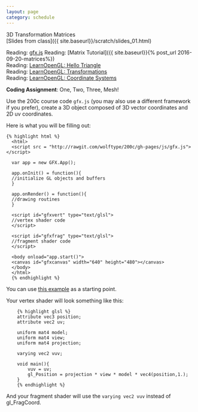 ```yaml
---
layout: page
category: schedule
---
```


3D Transformation Matrices  
[Slides from class]({{ site.baseurl}}/scratch/slides_01.html)

Reading: [gfx.js](http://rawgit.com/wolftype/200c/gh-pages/js/gfx.js)
Reading: [Matrix Tutorial]({{ site.baseurl}}{% post_url 2016-09-20-matrices%})  
Reading: [LearnOpenGL: Hello Triangle](http://learnopengl.com/#!Getting-started/Hello-Triangle)  
Reading: [LearnOpenGL: Transformations](http://learnopengl.com/#!Getting-started/Transformations)  
Reading: [LearnOpenGL: Coordinate Systems](http://learnopengl.com/#!Getting-started/Coordinate-Systems) 

**Coding Assignment**: One, Two, Three, Mesh!

Use the 200c course code `gfx.js` (you may also use a different framework if you prefer), create
a 3D object composed of 3D vector coordinates and 2D uv coordinates.

Here is what you will be filling out:

	{% highlight html %}
      <html>
      <script src = "http://rawgit.com/wolftype/200c/gh-pages/js/gfx.js"></script>
      
      var app = new GFX.App();

      app.onInit() = function(){
      //initialize GL objects and buffers
      }

      app.onRender() = function(){
      //drawing routines
      }

      <script id="gfxvert" type="text/glsl">
      //vertex shader code
      </script>

      <script id="gfxfrag" type="text/glsl">
      //fragment shader code
      </script>
      
      <body onload="app.start()">
      <canvas id="gfxcanvas" width="640" height="480"></canvas>
      </body>
      </html>
      {% endhighlight %}

You can use [this example](https://bl.ocks.org/wolftype/a4488f0c20112f5b2db7eb36d58d4d8f) as a starting point.

Your vertex shader will look something like this:

		{% highlight glsl %}
		attribute vec3 position;
		attribute vec2 uv;

		uniform mat4 model;
		uniform mat4 view;
		uniform mat4 projection;

		varying vec2 vuv;

		void main(){
			vuv = uv;
			gl_Position = projection * view * model * vec4(position,1.);
		}
		{% endhighlight %}

And your fragment shader will use the `varying vec2 vuv` instead of gl_FragCoord.
